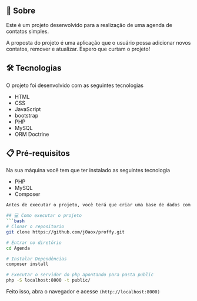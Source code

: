 ## 📖 Sobre 

Este é um projeto desenvolvido para a realização de uma agenda de contatos simples.

A proposta do projeto é uma aplicação que o usuário possa adicionar novos contatos, remover e atualizar. Espero que curtam o projeto!


## 🛠 Tecnologias
O projeto foi desenvolvido com as seguintes tecnologias
- HTML
- CSS
- JavaScript
- bootstrap
- PHP
- MySQL
- ORM Doctrine


## 📋 Pré-requisitos
Na sua máquina você tem que ter instalado as seguintes tecnologia
- PHP
- MySQL
- Composer

```bash 
Antes de executar o projeto, você terá que criar uma base de dados com o nome (contato)

## 💻 Como executar o projeto
```bash
# Clonar o repositorio
git clone https://github.com/j0aox/proffy.git

# Entrar no diretório 
cd Agenda

# Instalar Dependências
composer install

# Executar o servidor do php apontando para pasta public
php -S localhost:8000 -t public/
```
Feito isso, abra o navegador e acesse `(http://localhost:8000)`
